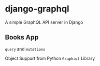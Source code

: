# django-graphql
A simple GraphQL API server in Django

## Books App
`query` and `mutations`

Object Support from Python `Graphiql` Library
